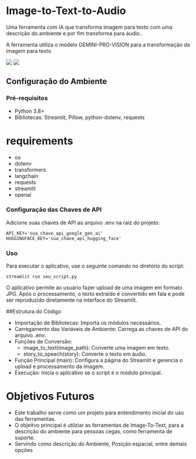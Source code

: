# Image-to-Text-to-Audio

Uma ferramenta com IA que transforma imagem para texto com uma descrição do ambiente e por fim transforma para áudio..

A ferramenta utiliza o modelo GEMINI-PRO-VISION para a transformação da imagem para texto

![](https://github.com/Henriquerezer/Image-to-Text-to-Audio/assets/87787728/7d2e3b65-b2d3-4471-adc4-2df30f8fa69d)
![](https://github.com/Henriquerezer/Image-to-Text-to-Audio/assets/87787728/d0463153-2f5d-445d-b73a-f23370fda094)

## Configuração do Ambiente

### Pré-requisitos
- Python 3.8+
- Bibliotecas: Streamlit, Pillow, python-dotenv, requests

# requirements

- os
- dotenv
- transformers
- langchain
- requests
- streamlit
- openai

### Configuração das Chaves de API
Adicione suas chaves de API ao arquivo .env na raiz do projeto:
```
API_KEY='sua_chave_api_google_gen_ai'
HUGGINGFACE_KEY='sua_chave_api_hugging_face'
```
### Uso
Para executar o aplicativo, use o seguinte comando no diretório do script:
```
streamlit run seu_script.py
```
O aplicativo permite ao usuário fazer upload de uma imagem em formato JPG. Após o processamento, o texto extraído é convertido em fala e pode ser reproduzido diretamente na interface do Streamlit.

##Estrutura do Código
* Importação de Bibliotecas: Importa os módulos necessários.
* Carregamento das Variáveis de Ambiente: Carrega as chaves de API do arquivo .env.
* Funções de Conversão:
    * image_to_text(image_path): Converte uma imagem em texto.
    * story_to_speech(story): Converte o texto em áudio.
* Função Principal (main): Configura a página do Streamlit e gerencia o upload e processamento da imagem.
* Execução: Inicia o aplicativo se o script é o módulo principal.



# Objetivos Futuros 
- Este trabalho serve como um projeto para entendimento inicial do uso das ferramentas.
- O objeitvo principal é utilziar as ferramentas de Image-To-Text, para a descrição do ambiente para pessoas cegas, como ferramenta de suporte.
- Servindo como descrição do Ambiente, Posição espacial, entre demais opções

